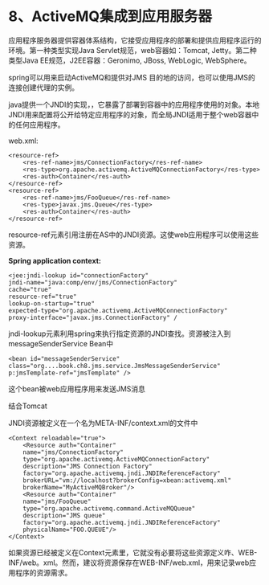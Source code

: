 # 8、ActiveMQ集成到应用服务器

应用程序服务器提供容器体系结构，它接受应用程序的部署和提供应用程序运行的环境。第一种类型实现Java Servlet规范，web容器如：Tomcat, Jetty。第二种类型Java EE规范，J2EE容器：Geronimo, JBoss, WebLogic, WebSphere。

spring可以用来启动ActiveMQ和提供对JMS 目的地的访问，也可以使用JMS的连接创建代理的实例。

java提供一个JNDI的实现，，它暴露了部署到容器中的应用程序使用的对象。本地JNDI用来配置将公开给特定应用程序的对象，而全局JNDI适用于整个web容器中的任何应用程序。

web.xml:

```text
<resource-ref>
    <res-ref-name>jms/ConnectionFactory</res-ref-name>
    <res-type>org.apache.activemq.ActiveMQConnectionFactory</res-type>
    <res-auth>Container</res-auth>
</resource-ref>
<resource-ref>
    <res-ref-name>jms/FooQueue</res-ref-name>
    <res-type>javax.jms.Queue</res-type>
    <res-auth>Container</res-auth>
</resource-ref>
```

resource-ref元素引用注册在AS中的JNDI资源。这使web应用程序可以使用这些资源。

**Spring application context:**

```text
<jee:jndi-lookup id="connectionFactory"
jndi-name="java:comp/env/jms/ConnectionFactory"
cache="true"
resource-ref="true"
lookup-on-startup="true"
expected-type="org.apache.activemq.ActiveMQConnectionFactory"
proxy-interface="javax.jms.ConnectionFactory" /
```

jndi-lookup元素利用spring来执行指定资源的JNDI查找。资源被注入到messageSenderService Bean中

```text
<bean id="messageSenderService"
class="org....book.ch8.jms.service.JmsMessageSenderService"
p:jmsTemplate-ref="jmsTemplate" />
```

这个bean被web应用程序用来发送JMS消息

结合Tomcat

JNDI资源被定义在一个名为META-INF/context.xml的文件中

```text
<Context reloadable="true">
    <Resource auth="Container"
    name="jms/ConnectionFactory"
    type="org.apache.activemq.ActiveMQConnectionFactory"
    description="JMS Connection Factory"
    factory="org.apache.activemq.jndi.JNDIReferenceFactory"
    brokerURL="vm://localhost?brokerConfig=xbean:activemq.xml"
    brokerName="MyActiveMQBroker"/>
    <Resource auth="Container"
    name="jms/FooQueue"
    type="org.apache.activemq.command.ActiveMQQueue"
    description="JMS queue"
    factory="org.apache.activemq.jndi.JNDIReferenceFactory"
    physicalName="FOO.QUEUE"/>
</Context>
```

如果资源已经被定义在Context元素里，它就没有必要将这些资源定义咋、WEB-INF/web。xml。然而，建议将资源保存在WEB-INF/web.xml，用来记录web应用程序的资源需求。

